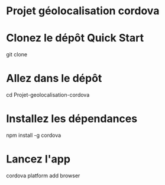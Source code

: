 # Projet géolocalisation cordova

# Clonez le dépôt Quick Start
git clone 

# Allez dans le dépôt
cd Projet-geolocalisation-cordova

# Installez les dépendances 
npm install -g cordova

# Lancez l'app
cordova platform add browser
